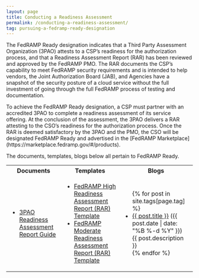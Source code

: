 ```yaml
---
layout: page
title: Conducting a Readiness Assessment
permalink: /conducting-a-readiness-assessment/
tag: pursuing-a-fedramp-ready-designation
---
```

<p>The FedRAMP Ready designation indicates that a Third Party Assessment Organization (3PAO) attests to a CSP’s readiness for the authorization process, and that a Readiness Assessment Report (RAR) has been reviewed and approved by the FedRAMP PMO. The RAR documents the CSP’s capability to meet FedRAMP security requirements and is intended to help vendors, the Joint Authorization Board (JAB), and Agencies have a snapshot of the security posture of a cloud service without the full investment of going through the full FedRAMP process of testing and documentation.</p>
<p>To achieve the FedRAMP Ready designation, a CSP must partner with an accredited 3PAO to complete a readiness assessment of its service offering. At the conclusion of the assessment, the 3PAO delivers a RAR attesting to the CSO’s readiness for the authorization process. Once the RAR is deemed satisfactory by the 3PAO and the PMO, the CSO will be designated FedRAMP Ready and advertised in the [FedRAMP Marketplace](https://marketplace.fedramp.gov/#/products).</p>
<p>The documents, templates, blogs below all pertain to FedRAMP Ready.</p>
<table>
<tr>
<th>Documents</th>
<th>Templates</th>
<th>Blogs</th>
</tr>
<td>
<ul>
<li><a href="{{site.baseurl}}/assets/resources/documents/3PAO_Readiness_Assessment_Report_Guide.pdf">3PAO Readiness Assessment Report Guide</a></li>
</ul>
</td>
<td>
<ul>
<li><a href="{{site.baseurl}}/assets/resources/templates/FedRAMP-High-RAR-Template.docx">FedRAMP High Readiness Assessment Report (RAR) Template</a></li>
<li><a href="{{site.baseurl}}/assets/resources/templates/FedRAMP-Moderate-RAR-Template.docx">FedRAMP Moderate Readiness Assessment Report (RAR) Template</a></li>

</ul>
</td>
<td>
<ul>
{% for post in site.tags[page.tag] %}
  <li><a href="{{ post.url }}">{{ post.title }}</a> ({{ post.date | date: "%B %-d %Y" }})<br>
    {{ post.description }}
  </li>
{% endfor %}
</ul>
</td>
